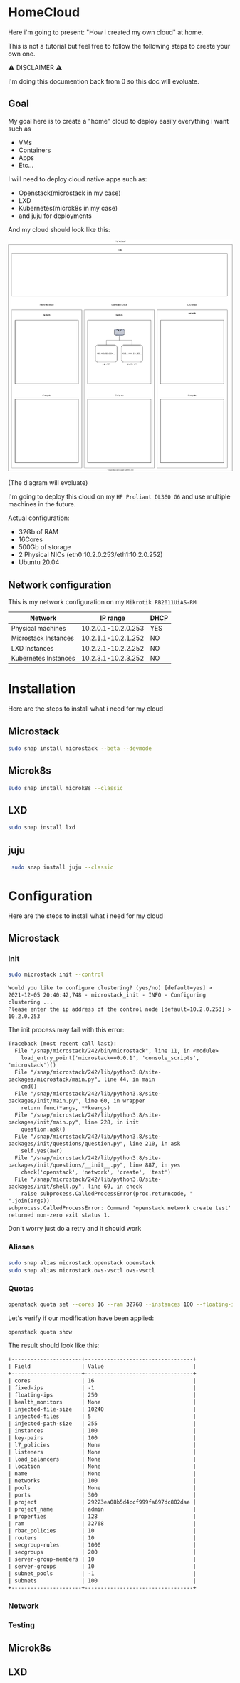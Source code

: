 # HomeCloud

Here i'm going to present: "How i created my own cloud" at home.

This is not a tutorial but feel free to follow the following steps to create your own one.

:warning: DISCLAIMER :warning:

I'm doing this documention back from 0 so this doc will evoluate.

## Goal

My goal here is to create a "home" cloud to deploy easily everything i want such as

- VMs
- Containers
- Apps
- Etc...

I will need to deploy cloud native apps such as:

- Openstack(microstack in my case)
- LXD
- Kubernetes(microk8s in my case)
- and juju for deployments

And my cloud should look like this:

![Alt text](Diagrams/Images/homecloud.svg?raw=true "Homecloud diagram")

(The diagram will evoluate)

I'm going to deploy this cloud on my `HP Proliant DL360 G6` and use multiple machines in the future.

Actual configuration:

- 32Gb of RAM
- 16Cores
- 500Gb of storage
- 2 Physical NICs (eth0:10.2.0.253/eth1:10.2.0.252)
- Ubuntu 20.04

## Network configuration
This is my network configuration on my `Mikrotik RB2011UiAS-RM`

|          Network         |       IP range      |DHCP |
|--------------------------|---------------------|-----|
| Physical machines        | 10.2.0.1-10.2.0.253 | YES |
| Microstack Instances     | 10.2.1.1-10.2.1.252 | NO  |
| LXD Instances            | 10.2.2.1-10.2.2.252 | NO  |
| Kubernetes Instances     | 10.2.3.1-10.2.3.252 | NO  |

# Installation

Here are the steps to install what i need for my cloud

## Microstack

```bash
sudo snap install microstack --beta --devmode
```

## Microk8s

```bash
sudo snap install microk8s --classic
```

## LXD

```bash
sudo snap install lxd
```

## juju

```bash
 sudo snap install juju --classic
```

# Configuration

Here are the steps to install what i need for my cloud

## Microstack

### Init

```bash
sudo microstack init --control
```

```
Would you like to configure clustering? (yes/no) [default=yes] > 
2021-12-05 20:40:42,748 - microstack_init - INFO - Configuring clustering ...
Please enter the ip address of the control node [default=10.2.0.253] > 10.2.0.253
```

The init process may fail with this error:

```
Traceback (most recent call last):
  File "/snap/microstack/242/bin/microstack", line 11, in <module>
    load_entry_point('microstack==0.0.1', 'console_scripts', 'microstack')()
  File "/snap/microstack/242/lib/python3.8/site-packages/microstack/main.py", line 44, in main
    cmd()
  File "/snap/microstack/242/lib/python3.8/site-packages/init/main.py", line 60, in wrapper
    return func(*args, **kwargs)
  File "/snap/microstack/242/lib/python3.8/site-packages/init/main.py", line 228, in init
    question.ask()
  File "/snap/microstack/242/lib/python3.8/site-packages/init/questions/question.py", line 210, in ask
    self.yes(awr)
  File "/snap/microstack/242/lib/python3.8/site-packages/init/questions/__init__.py", line 887, in yes
    check('openstack', 'network', 'create', 'test')
  File "/snap/microstack/242/lib/python3.8/site-packages/init/shell.py", line 69, in check
    raise subprocess.CalledProcessError(proc.returncode, " ".join(args))
subprocess.CalledProcessError: Command 'openstack network create test' returned non-zero exit status 1.
```

Don't worry just do a retry and it should work

### Aliases

```bash
sudo snap alias microstack.openstack openstack
sudo snap alias microstack.ovs-vsctl ovs-vsctl
```

### Quotas

```bash
openstack quota set --cores 16 --ram 32768 --instances 100 --floating-ips 250 --secgroups 200 --secgroup-rules 1000 --ports 300 admin
```

Let's verify if our modification have been applied:

```
openstack quota show
```

The result should look like this: 

```
+----------------------+----------------------------------+
| Field                | Value                            |
+----------------------+----------------------------------+
| cores                | 16                               |
| fixed-ips            | -1                               |
| floating-ips         | 250                              |
| health_monitors      | None                             |
| injected-file-size   | 10240                            |
| injected-files       | 5                                |
| injected-path-size   | 255                              |
| instances            | 100                              |
| key-pairs            | 100                              |
| l7_policies          | None                             |
| listeners            | None                             |
| load_balancers       | None                             |
| location             | None                             |
| name                 | None                             |
| networks             | 100                              |
| pools                | None                             |
| ports                | 300                              |
| project              | 29223ea08b5d4ccf999fa697dc802dae |
| project_name         | admin                            |
| properties           | 128                              |
| ram                  | 32768                            |
| rbac_policies        | 10                               |
| routers              | 10                               |
| secgroup-rules       | 1000                             |
| secgroups            | 200                              |
| server-group-members | 10                               |
| server-groups        | 10                               |
| subnet_pools         | -1                               |
| subnets              | 100                              |
+----------------------+----------------------------------+
```

### Network

### Testing

## Microk8s

## LXD
